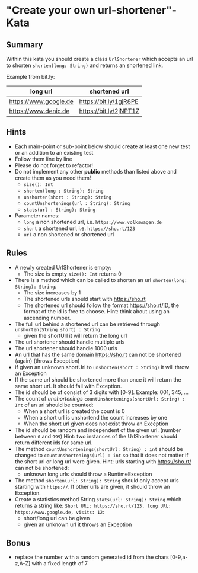 # "Create your own url-shortener"-Kata

## Summary
Within this kata you should create a class `UrlShortener` which accepts an url to shorten `shorten(long: String)` and returns an shortened link.

Example from bit.ly:

|long url               |shortened url           |
|-----------------------|------------------------|
| https://www.google.de | https://bit.ly/1gjR8PE |
| https://www.denic.de  | https://bit.ly/2jNPT1Z |  


## Hints

- Each main-point or sub-point below should create at least one new test or an addition to an existing test
- Follow them line by line
- Please do not forget to refactor!
- Do not implement any other **public** methods than listed above and create them as you need them!
    - `size(): Int`
    - `shorten(long : String): String`
    - `unshorten(short : String): String`
    - `countUnshortenings(url : String): String`
    - `stats(url : String): String`
- Parameter names:
    - `long` a non shortened url, i.e. `https://www.volkswagen.de`
    - `short` a shortened url, i.e. `https://sho.rt/123`
    - `url` a non shortened or shortened url

## Rules

- A newly created UrlShortener is empty:
    - The size is empty `size(): Int` returns 0
- There is a method which can be called to shorten an url `shorten(long: String): String`:
    - The size increases by 1
    - The shortened urls should start with https://sho.rt
    - The shortened url should follow the format https://sho.rt/ID, the format of the id is free to choose.
      Hint: think about using an ascending number.
- The full url behind a shortened url can be retrieved through `unshorten(String short) : String`
    - given the shortUrl it will return the long url
- The url shortener should handle multiple urls
- The url shortener should handle 1000 urls
- An url that has the same domain https://sho.rt can not be shortened (again) (throws Exception)
- if given an unknown shortUrl to `unshorten(short : String)` it will throw an Exception
- If the same url should be shortened more than once it will return the same short url. It should fail with Exception.
- The id should be of consist of 3 digits with [0-9]. Example: 001, 345, ...
- The count of _unshortenings_ `countUnshortenings(shortUrl: String) : Int` of an url should be counted:
    - When a short url is created the count is 0
    - When a short url is unshortend the count increases by one
    - When the short url given does not exist throw an Exception
- The id should be random and independent of the given url. (number between `0` and `999`)
  Hint: two instances of the UrlShortener should return different ids for same url.
- The method `countUnshortenings(shortUrl: String) : int` should be changed to
  `countUnshortenings(url) : int` so that it does not matter if the short url or long url were given.
  Hint: urls starting with https://sho.rt/ can not be shortened:
    - unknown long urls should throw a RuntimeException
- The method `shorten(url: String): String` should only accept urls starting with `https://`. If other urls are given, it should throw an Exception.
- Create a statistics method String `stats(url: String): String` which returns a string like:
  `Short URL: https://sho.rt/123, long URL: https://www.google.de, visits: 12`:
    - short/long url can be given
    - given an unknown url it throws an Exception

## Bonus

- replace the number with a random generated id from the chars [0-9,a-z,A-Z] with a fixed length of 7